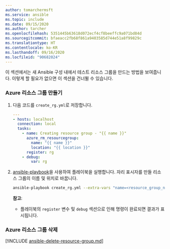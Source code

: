 ```yaml
---
author: tomarchermsft
ms.service: ansible
ms.topic: include
ms.date: 09/15/2020
ms.author: tarcher
ms.openlocfilehash: 5351445b63618d072ecf4cf8beeffc9a071bd84d
ms.sourcegitcommit: bfaeacc2fb68f861a9403585d744e51a8f99829c
ms.translationtype: HT
ms.contentlocale: ko-KR
ms.lasthandoff: 09/16/2020
ms.locfileid: "90682024"
---
```

이 섹션에서는 새 Ansible 구성 내에서 테스트 리소스 그룹을 만드는 방법을 보여줍니다. 이렇게 할 필요가 없으면 이 섹션을 건너뛸 수 있습니다.

### <a name="create-an-azure-resource-group"></a>Azure 리소스 그룹 만들기

1. 다음 코드를 `create_rg.yml`로 저장합니다.

    ```yaml
    ---
    - hosts: localhost
      connection: local
      tasks:
        - name: Creating resource group - "{{ name }}"
          azure_rm_resourcegroup:
            name: "{{ name }}"
            location: "{{ location }}"
          register: rg
        - debug:
            var: rg
    ```

1. [ansible-playbook](https://docs.ansible.com/ansible/latest/cli/ansible-playbook.html)을 사용하여 플레이북을 실행합니다. 자리 표시자를 만들 리소스 그룹의 이름 및 위치로 바꿉니다.

    ```bash
    ansible-playbook create_rg.yml --extra-vars "name=<resource_group_name> location=<resource_group_location>"
    ```

    **참고**:

    - 플레이북의 `register` 변수 및 `debug` 섹션으로 인해 명령이 완료되면 결과가 표시됩니다.

### <a name="delete-an-azure-resource-group"></a>Azure 리소스 그룹 삭제

[!INCLUDE [ansible-delete-resource-group.md](ansible-delete-resource-group.md)]
